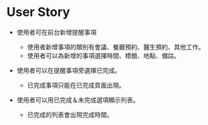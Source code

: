 # User Story
- 使用者可在前台新增提醒事項
	- 使用者新增事項的類別有會議、餐廳預約、醫生預約、其他工作。
	- 使用者可以為新增的事項選擇時間、標題、地點、備註。
- 使用者可以在提醒事項旁選擇已完成。
	- 已完成事項只能在已完成頁面出現。

- 使用者可以用已完成＆未完成選項顯示列表。
	- 已完成的列表會出現完成時間。